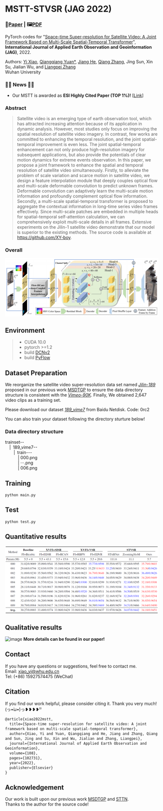  # MSTT-STVSR (JAG 2022)
 ### 📖[**Paper**](https://www.sciencedirect.com/science/article/pii/S0303243422000575) | 🖼️[**PDF**](/figures/MSTT.pdf)

PyTorch codes for "[Space-time Super-resolution for Satellite Video: A Joint Framework Based on Multi-Scale Spatial-Temporal Transformer](https://www.sciencedirect.com/science/article/pii/S0303243422000575)", **International Journal of Applied Earth Observation and Geoinformation (JAG)**, 2022.

Authors: [Yi Xiao](https://xy-boy.github.io/), [Qiangqiang Yuan*](http://qqyuan.users.sgg.whu.edu.cn/), [Jiang He](https://jianghe96.github.io/), [Qiang Zhang](https://qzhang95.github.io/), Jing Sun, Xin Su, Jialian Wu, and [Liangpei Zhang](http://www.lmars.whu.edu.cn/prof_web/zhangliangpei/rs/index.html)<br>
Wuhan University  

### :tada::tada: News :tada::tada:
- Our MSTT is awarded as **ESI Highly Cited Paper (TOP 1%)!** [[Link](/figures/ESI.png)]
### Abstract
>Satellite video is an emerging type of earth observation tool, which has attracted increasing attention because of its application in dynamic analysis. However, most studies only focus on improving the spatial resolution of satellite video imagery. In contrast, few works are committed to enhancing the temporal resolution, and the joint spatial-temporal improvement is even less. The joint spatial-temporal enhancement can not only produce high-resolution imagery for subsequent applications, but also provide the potentials of clear motion dynamics for extreme events observation. In this paper, we propose a joint framework to enhance the spatial and temporal resolution of satellite video simultaneously. Firstly, to alleviate the problem of scale variation and scarce motion in satellite video, we design a feature interpolation module that deeply couples optical flow and multi-scale deformable convolution to predict unknown frames. Deformable convolution can adaptively learn the multi-scale motion information and profoundly complement optical flow information. Secondly, a multi-scale spatial-temporal transformer is proposed to aggregate the contextual information in long-time series video frames effectively. Since multi-scale patches are embedded in multiple heads for spatial-temporal self-attention calculation, we can comprehensively exploit multi-scale details in all frames. Extensive experiments on the Jilin-1 satellite video demonstrate that our model is superior to the existing methods. The source code is available at https://github.com/XY-boy.

### Overall
 ![image](/figures/network.png)
 
 ## Environment
 > * CUDA 10.0
 > * pytorch >=1.2
 > * build [DCNv2](https://github.com/CharlesShang/DCNv2)
 > * build [PyFlow](https://github.com/pathak22/pyflow)
 
 ## Dataset Preparation
 We reorganize the satellite video super-resolution data set named [*Jilin-189*](https://pan.baidu.com/s/1Y1-mS5gf7m8xSTJQPn4WZw) proposed in our previous work [MSDTGP](https://github.com/XY-boy/MSDTGP) to ensure the data directory structure is consistent with the [*Vimeo-90K*](http://toflow.csail.mit.edu/). 
 Finally, We obtained 2,647 video clips as a training set.
 
 Please download our dataset [*189_vime7*](https://pan.baidu.com/s/1Nx7lsS4371AVvrbkABSmmQ) from Baidu Netdisk. Code: 0rc2
 
 You can also train your dataset following the directory sturture below!
 
### Data directory structure
trainset--  
&emsp;|&ensp;189_vime7--  
&emsp;&emsp;|&ensp;train---  
&emsp;&emsp;&emsp;| 000.png  
&emsp;&emsp;&emsp;| ···.png  
&emsp;&emsp;&emsp;| 006.png  
 
## Training
```
python main.py
```

## Test
```
python test.py
```
## Quantitative results
 ![image](/figures/result.png)
 
## Qualitative results
 ![image](/figures/fig5.png)
**More details can be found in our paper!**

## Contact
If you have any questions or suggestions, feel free to contact me.  
Email: xiao_yi@whu.edu.cn  
Tel: (+86) 15927574475 (WeChat)

## Citation
If you find our work helpful, please consider citing it. Thank you very much! (っ•̀ω•́)っ❥❥❥❥⁾⁾ 
```
@article{xiao2022mstt,
  title={Space-time super-resolution for satellite video: A joint framework based on multi-scale spatial-temporal transformer},
  author={Xiao, Yi and Yuan, Qiangqiang and He, Jiang and Zhang, Qiang and Sun, Jing and Su, Xin and Wu, Jialian and Zhang, Liangpei},
  journal={International Journal of Applied Earth Observation and Geoinformation},
  volume={108},
  pages={102731},
  year={2022},
  publisher={Elsevier}
}
```

## Acknowledgement
Our work is built upon our previous work [MSDTGP](https://github.com/XY-boy/MSDTGP) and [STTN](https://github.com/researchmm/STTN).  
Thanks to the author for the source code!
